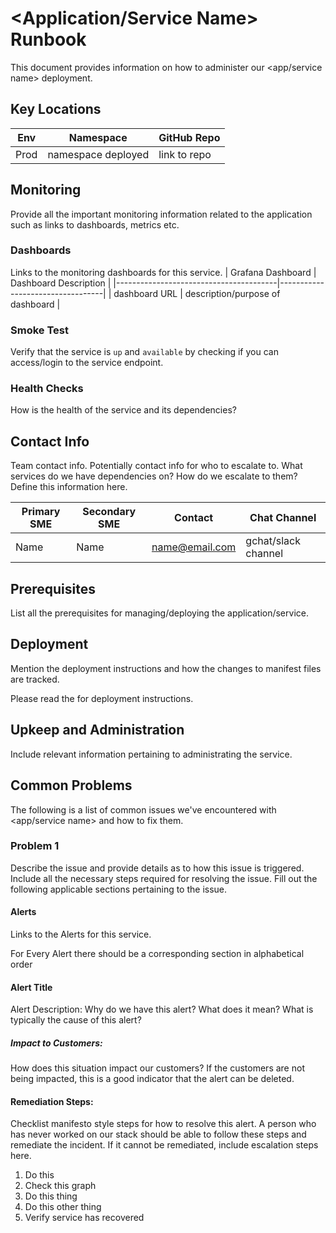 # <Application/Service Name> Runbook

This document provides information on how to administer our <app/service name>
deployment.

## Key Locations
| Env                                    | Namespace                                                    | GitHub Repo                        |
|----------------------------------------|-----------------------------------------------------------------------------------------------------------|-------------------------------|
| Prod                        | namespace deployed                                                                            | link to repo                        |

## Monitoring
Provide all the important monitoring information related to the application such as links to dashboards, metrics etc.

### Dashboards
Links to the monitoring dashboards for this service.
| Grafana Dashboard                                    | Dashboard Description                                                    |
|----------------------------------------|----------------------------------|
| dashboard URL                        | description/purpose of dashboard    |

### Smoke Test
Verify that the service is `up` and `available` by checking if you can access/login to the service endpoint.

### Health Checks
How is the health of the service and its dependencies?

## Contact Info
Team contact info.  Potentially contact info for who to escalate to.  What services do we have dependencies on?  How do we escalate to them?  Define this information here.

| Primary SME                                    | Secondary SME                                                                                                     | Contact                        | Chat Channel |
|----------------------------------------|-----------------------------------------------------------------------------------------------------------|-------------------------------|-----------------------------|
| Name                        | Name                                                                            | <name@email.com>                         |   gchat/slack channel   |

## Prerequisites

List all the prerequisites for managing/deploying the application/service.

## Deployment

Mention the deployment instructions and how the changes to manifest files are tracked.

Please read the <insert link to documentation> for deployment instructions.

## Upkeep and Administration
Include relevant information pertaining to administrating the service.

## Common Problems
The following is a list of common issues we've encountered with <app/service name> and
how to fix them.

### Problem 1
Describe the issue and provide details as to how this issue is triggered. Include all the necessary steps required for resolving the issue. Fill out the following applicable sections pertaining to the issue.

#### Alerts
Links to the Alerts for this service.

For Every Alert there should be a corresponding section in alphabetical order

#### Alert Title
Alert Description:  Why do we have this alert?  What does it mean?  What is typically the cause of this alert?

##### Impact to Customers:
How does this situation impact our customers?  If the customers are not being impacted, this is a good indicator that the alert can be deleted.

#### Remediation Steps:
Checklist manifesto style steps for how to resolve this alert.  A person who has never worked on our stack should be able to follow these steps and remediate the incident.  If it cannot be remediated, include escalation steps here.
 1. Do this
 2. Check this graph
 3. Do this thing
 4. Do this other thing
 5. Verify service has recovered
